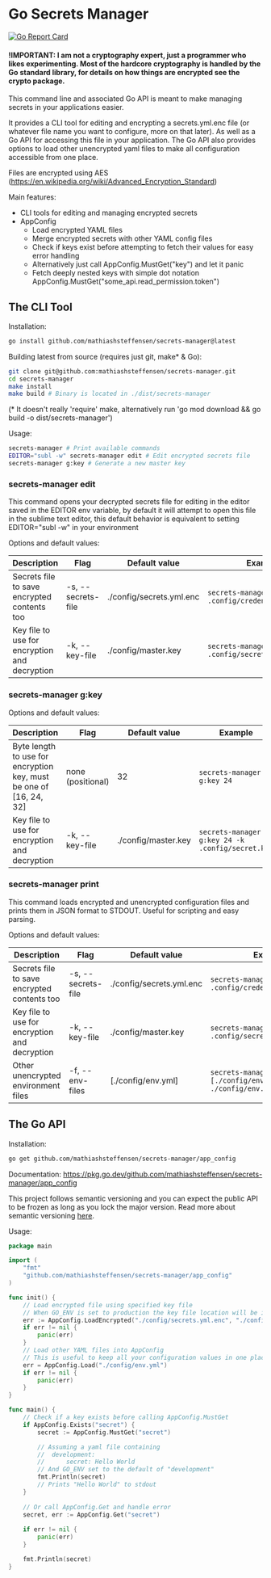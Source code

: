 # Go Secrets Manager

[![Go Report Card](https://goreportcard.com/badge/github.com/mathiashsteffensen/secrets-manager)](https://goreportcard.com/report/github.com/mathiashsteffensen/secrets-manager)

#### !IMPORTANT: I am not a cryptography expert, just a programmer who likes experimenting. Most of the hardcore cryptography is handled by the Go standard library, for details on how things are encrypted see the crypto package.

This command line and associated Go API is meant to make managing secrets in your applications easier.

It provides a CLI tool for editing and encrypting a secrets.yml.enc file (or whatever file name you want to configure, more on that later). As well as a Go API for accessing this file in your application. The Go API also provides options to load other unencrypted yaml files to make all configuration accessible from one place.

Files are encrypted using AES (https://en.wikipedia.org/wiki/Advanced_Encryption_Standard)

Main features:
* CLI tools for editing and managing encrypted secrets
* AppConfig
  * Load encrypted YAML files
  * Merge encrypted secrets with other YAML config files
  * Check if keys exist before attempting to fetch their values for easy error handling
  * Alternatively just call AppConfig.MustGet("key") and let it panic
  * Fetch deeply nested keys with simple dot notation AppConfig.MustGet("some_api.read_permission.token")

## The CLI Tool

Installation:
```bash
go install github.com/mathiashsteffensen/secrets-manager@latest
```

Building latest from source (requires just git, make* & Go):
```bash
git clone git@github.com:mathiashsteffensen/secrets-manager.git
cd secrets-manager
make install
make build # Binary is located in ./dist/secrets-manager
```
(* It doesn't really 'require' make, alternatively run 'go mod download && go build -o dist/secrets-manager')

Usage:
```bash
secrets-manager # Print available commands
EDITOR="subl -w" secrets-manager edit # Edit encrypted secrets file
secrets-manager g:key # Generate a new master key
```

### secrets-manager edit
This command opens your decrypted secrets file for editing in the editor saved in the EDITOR env variable, by default it will attempt to open this file in the sublime text editor, 
this default behavior is equivalent to setting EDITOR="subl -w" in your environment

Options and default values:

Description | Flag | Default value | Example
--- | --- | --- | ---
Secrets file to save encrypted contents too | -s, --secrets-file | ./config/secrets.yml.enc | `secrets-manager edit -s .config/credentials.yml.enc`
Key file to use for encryption and decryption | -k, --key-file | ./config/master.key | `secrets-manager edit -k .config/secret.key`

### secrets-manager g:key
Options and default values:

Description | Flag | Default value | Example
--- | --- | --- | ---
Byte length to use for encryption key, must be one of [16, 24, 32] | none (positional) | 32 | `secrets-manager g:key 24`
Key file to use for encryption and decryption | -k, --key-file | ./config/master.key | `secrets-manager g:key 24 -k .config/secret.key`

### secrets-manager print
This command loads encrypted and unencrypted configuration files and prints them in JSON format to STDOUT.
Useful for scripting and easy parsing.

Options and default values:

Description | Flag | Default value | Example
--- | --- | --- | ---
Secrets file to save encrypted contents too | -s, --secrets-file | ./config/secrets.yml.enc | `secrets-manager print -s .config/credentials.yml.enc`
Key file to use for encryption and decryption | -k, --key-file | ./config/master.key | `secrets-manager print -k .config/secret.key`
Other unencrypted environment files | -f, --env-files | [./config/env.yml] | `secrets-manager print -f [./config/env.production.yml, ./config/env.development.yml]`

## The Go API

Installation:
```bash
go get github.com/mathiashsteffensen/secrets-manager/app_config
```

Documentation: https://pkg.go.dev/github.com/mathiashsteffensen/secrets-manager/app_config

This project follows semantic versioning and you can expect the public API to be frozen as long as you lock the major version. Read more about semantic versioning [here](https://semver.org/).

Usage:

```go
package main

import (
    "fmt"
    "github.com/mathiashsteffensen/secrets-manager/app_config"
)

func init() {
    // Load encrypted file using specified key file
	// When GO_ENV is set to production the key file location will be ignored and instead the GO_MASTER_KEY env variable will be used
    err := AppConfig.LoadEncrypted("./config/secrets.yml.enc", "./config/master.key")
    if err != nil {
        panic(err)
    }
    // Load other YAML files into AppConfig
    // This is useful to keep all your configuration values in one place, this will not override other values if the keys already exist
    err = AppConfig.Load("./config/env.yml")
    if err != nil {
        panic(err)
    }
}

func main() {
    // Check if a key exists before calling AppConfig.MustGet
    if AppConfig.Exists("secret") {
        secret := AppConfig.MustGet("secret")

		// Assuming a yaml file containing
		//  development:
		//      secret: Hello World
		// And GO_ENV set to the default of "development"
        fmt.Println(secret)
		// Prints "Hello World" to stdout
    }
    
    // Or call AppConfig.Get and handle error
    secret, err := AppConfig.Get("secret")
    
    if err != nil {
        panic(err)
    }

    fmt.Println(secret)
}
```
